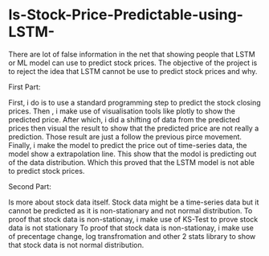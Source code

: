 # Is-Stock-Price-Predictable-using-LSTM-


There are lot of false information in the net that showing people that LSTM or ML model can use to predict stock prices.
The objective of the project is to reject the idea that LSTM cannot be use to predict stock prices and why.

First Part:

First, i do is to use a standard programming step to predict the stock closing prices.
Then , i make use of visualisation tools like plotly to show the predicted price.
After which, i did a shifting of data from the predicted prices then visual the result to show that the predicted price are not really a prediction. Those result are just a follow the previous pirce movement.
Finally, i make the model to predict the price out of time-series data, the model show a extrapolation line. This show that the modol is predicting out of the data distribution.
Which this proved that the LSTM model is not able to predict stock prices.

Second Part:

Is more about stock data itself. 
Stock data might be a time-series data but it cannot be predicted as it is non-stationary and not normal distribution. 
To proof that stock data is non-stationay, i make use of KS-Test to prove stock data is not stationary
To proof that stock data is non-stationay, i make use of precentage change, log transfromation and other 2 stats library to show that stock data is not normal distribution. 
